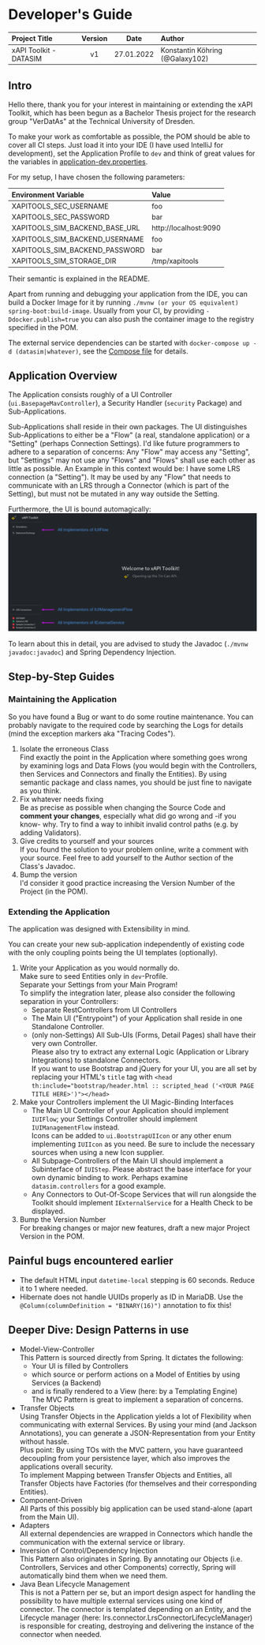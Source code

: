 # Developer's Guide

| Project Title          | Version |    Date    | Author                          |
|:-----------------------|:-------:|:----------:|:--------------------------------|
| xAPI Toolkit - DATASIM |   v1    | 27.01.2022 | Konstantin Köhring (@Galaxy102) |

## Intro

Hello there, thank you for your interest in maintaining or extending the xAPI Toolkit, 
which has been begun as a Bachelor Thesis project for the research group "VerDatAs"
at the Technical University of Dresden.

To make your work as comfortable as possible, the POM should be able to cover all CI steps.
Just load it into your IDE (I have used IntelliJ for development), set the Application Profile to `dev` 
and think of great values for the variables in [application-dev.properties](src/main/resources/application-dev.properties).

For my setup, I have chosen the following parameters:

| Environment Variable           | Value                 |
|:-------------------------------|:----------------------|
| XAPITOOLS_SEC_USERNAME         | foo                   |
| XAPITOOLS_SEC_PASSWORD         | bar                   |
| XAPITOOLS_SIM_BACKEND_BASE_URL | http://localhost:9090 |
| XAPITOOLS_SIM_BACKEND_USERNAME | foo                   |
| XAPITOOLS_SIM_BACKEND_PASSWORD | bar                   |
| XAPITOOLS_SIM_STORAGE_DIR      | /tmp/xapitools        |

Their semantic is explained in the README.

Apart from running and debugging your application from the IDE, you can build a Docker Image for it by running `./mvnw (or your OS equivalent) spring-boot:build-image`.
Usually from your CI, by providing `-Ddocker.publish=true` you can also push the container image to the registry specified in the POM.

The external service dependencies can be started with `docker-compose up -d (datasim|whatever)`, see the [Compose file](docker-compose.yml) for details.

## Application Overview

The Application consists roughly of a UI Controller (`ui.BasepageMavController`), a Security Handler (`security` Package) and Sub-Applications.

Sub-Applications shall reside in their own packages. 
The UI distinguishes Sub-Applications to either be a "Flow" (a real, standalone application) or a "Setting" (perhaps Connection Settings).
I'd like future programmers to adhere to a separation of concerns: 
Any "Flow" may access any "Setting", but "Settings" may not use any "Flows" and "Flows" shall use each other as little as possible.
An Example in this context would be: 
I have some LRS connection (a "Setting"). 
It may be used by any "Flow" that needs to communicate with an LRS through a Connector (which is part of the Setting), but must not be mutated in any way outside the Setting.

Furthermore, the UI is bound automagically:  
![](doc/autobind.png)

To learn about this in detail, you are advised to study the Javadoc (`./mvnw javadoc:javadoc`) and Spring Dependency Injection.

## Step-by-Step Guides

### Maintaining the Application

So you have found a Bug or want to do some routine maintenance.
You can probably navigate to the required code by searching the Logs for details (mind the exception markers aka "Tracing Codes").

1. Isolate the erroneous Class  
   Find exactly the point in the Application where something goes wrong by examining logs and Data Flows (you would begin with the Controllers, then Services and Connectors and finally the Entities).
   By using semantic package and class names, you should be just fine to navigate as you think.
2. Fix whatever needs fixing  
   Be as precise as possible when changing the Source Code and **comment your changes**, especially what did go wrong and -if you know- why.
   Try to find a way to inhibit invalid control paths (e.g. by adding Validators).
3. Give credits to yourself and your sources  
   If you found the solution to your problem online, write a comment with your source. Feel free to add yourself to the Author section of the Class's Javadoc.
4. Bump the version  
   I'd consider it good practice increasing the Version Number of the Project (in the POM).

### Extending the Application

The application was designed with Extensibility in mind.

You can create your new sub-application independently of existing code with the only coupling points being the UI templates (optionally).

1. Write your Application as you would normally do.  
   Make sure to seed Entities only in `dev`-Profile.  
   Separate your Settings from your Main Program!  
   To simplify the integration later, please also consider the following separation in your Controllers:
   * Separate RestControllers from UI Controllers
   * The Main UI ("Entrypoint") of your Application shall reside in one Standalone Controller.
   * (only non-Settings) All Sub-UIs (Forms, Detail Pages) shall have their very own Controller.  
   Please also try to extract any external Logic (Application or Library Integrations) to standalone Connectors.  
   If you want to use Bootstrap and jQuery for your UI, you are all set by replacing your HTML's `title` tag with
   `<head th:include="bootstrap/header.html :: scripted_head ('<YOUR PAGE TITLE HERE>')"></head>`
2. Make your Controllers implement the UI Magic-Binding Interfaces  
   * The Main UI Controller of your Application should implement `IUIFlow`; your Settings Controller should implement `IUIManagementFlow` instead.  
     Icons can be added to `ui.BootstrapUIIcon` or any other enum implementing `IUIIcon` as you need. Be sure to include the necessary sources when using a new Icon supplier.
   * All Subpage-Controllers of the Main UI should implement a Subinterface of `IUIStep`. Please abstract the base interface for your own dynamic binding to work.
     Perhaps examine `datasim.controllers` for a good example.
   * Any Connectors to Out-Of-Scope Services that will run alongside the Toolkit should implement `IExternalService` for a Health Check to be displayed.
3. Bump the Version Number  
   For breaking changes or major new features, draft a new major Project Version in the POM.

## Painful bugs encountered earlier

* The default HTML input `datetime-local` stepping is 60 seconds. Reduce it to 1 where needed.
* Hibernate does not handle UUIDs properly as ID in MariaDB. Use the `@Column(columnDefinition = "BINARY(16)")` annotation to fix this!

## Deeper Dive: Design Patterns in use

* Model-View-Controller  
  This Pattern is sourced directly from Spring. It dictates the following:
  * Your UI is filled by Controllers
  * which source or perform actions on a Model of Entities by using Services (a Backend)
  * and is finally rendered to a View (here: by a Templating Engine)  
  The MVC Pattern is great to implement a separation of concerns.
* Transfer Objects  
  Using Transfer Objects in the Application yields a lot of Flexibility when communicating with external Services.
  By using your mind (and Jackson Annotations), you can generate a JSON-Representation from your Entity without hassle.  
  Plus point: By using TOs with the MVC pattern, you have guaranteed decoupling from your persistence layer, which also improves the applications overall security.  
  To implement Mapping between Transfer Objects and Entities, all Transfer Objects have Factories (for themselves and their corresponding Entities).
* Component-Driven  
  All Parts of this possibly big application can be used stand-alone (apart from the Main UI).
* Adapters  
  All external dependencies are wrapped in Connectors which handle the communication with the external service or library.
* Inversion of Control/Dependency Injection  
  This Pattern also originates in Spring.
  By annotating our Objects (i.e. Controllers, Services and other Components) correctly, Spring will automatically bind them when we need them.
* Java Bean Lifecycle Management  
  This is not a Pattern per se, but an import design aspect for handling the possibility to have multiple external services using one kind of connector.
  The connector is templated depending on an Entity, and the Lifecycle manager (here: lrs.connector.LrsConnectorLifecycleManager) is responsible 
  for creating, destroying and delivering the instance of the connector when needed.
